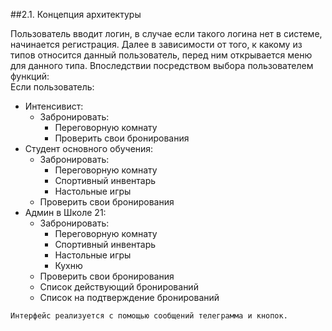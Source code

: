##2.1. Концепция архитектуры<br>

Пользователь вводит логин, в случае если такого логина нет в системе, начинается регистрация. Далее в зависимости от того, к какому из типов относится данный пользователь, перед ним открывается меню для данного типа. Впоследствии посредством выбора пользователем функций:<br>
Если пользователь:
* Интенсивист:
  * Забронировать:
    * Переговорную комнату
    * Проверить свои бронирования
* Студент основного обучения:
  * Забронировать:
    * Переговорную комнату
    * Спортивный инвентарь
    * Настольные игры
  * Проверить свои бронирования
* Админ в Школе 21:
  * Забронировать:
    * Переговорную комнату
    * Спортивный инвентарь
    * Настольные игры
    * Кухню
  * Проверить свои бронирования
  * Список действующий бронирований
  * Список на подтверждение бронирований

`Интерфейс реализуется с помощью сообщений телеграмма и кнопок.`
